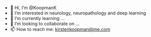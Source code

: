 - 👋 Hi, I’m @KoopmanK
- 👀 I’m interested in neurology, neuropathology and deep learning
- 🌱 I’m currently learning ...
- 💞️ I’m looking to collaborate on ...
- 📫 How to reach me: kirstenkoopman@me.com

<!---
KoopmanK/KoopmanK is a ✨ special ✨ repository because its `README.md` (this file) appears on your GitHub profile.
You can click the Preview link to take a look at your changes.
--->
